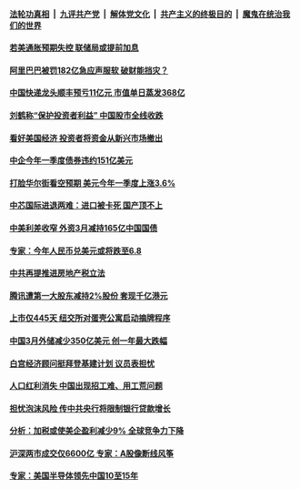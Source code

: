 

####  [法轮功真相](../../../../basic/blob/master/README.md?t=04110831) &nbsp;|&nbsp; [九评共产党](../../../../9ping.md/blob/master/README.md?t=04110831) &nbsp;|&nbsp; [解体党文化](../../../../jtdwh.md/blob/master/README.md?t=04110831)  &nbsp;|&nbsp; [共产主义的终极目的](../../../../gczydzjmd.md/blob/master/README.md?t=04110831) &nbsp;|&nbsp; [魔鬼在统治我们的世界](../../../../mgztzwmdsj.md/blob/master/README.md?t=04110831) 

#### [若美通胀预期失控 联储局或提前加息](../pages/soh7/493598.md?t=04110831) 
#### [阿里巴巴被罚182亿急应声服软 破财能挡灾？](../pages/soh7/493547.md?t=04110831) 
#### [中国快递龙头顺丰预亏11亿元  市值单日蒸发368亿](../pages/soh7/493445.md?t=04110831) 
#### [刘鹤称“保护投资者利益” 中国股市全线收跌](../pages/soh7/493433.md?t=04110831) 
#### [看好美国经济 投资者将资金从新兴市场撤出](../pages/soh7/493400.md?t=04110831) 
#### [中企今年一季度债券违约151亿美元](../pages/soh7/493391.md?t=04110831) 
#### [打脸华尔街看空预期 美元今年一季度上涨3.6%](../pages/soh7/493037.md?t=04110831) 
#### [中芯国际进退两难：进口被卡死 国产顶不上](../pages/soh7/493031.md?t=04110831) 
#### [中美利差收窄 外资3月减持165亿中国国债](../pages/soh7/493025.md?t=04110831) 
#### [专家：今年人民币兑美元或将跌至6.8](../pages/soh7/493010.md?t=04110831) 
#### [中共再提推进房地产税立法](../pages/soh7/492677.md?t=04110831) 
#### [腾讯遭第一大股东减持2%股份 套现千亿港元](../pages/soh7/492671.md?t=04110831) 
#### [上市仅445天 纽交所对蛋壳公寓启动摘牌程序](../pages/soh7/492659.md?t=04110831) 
#### [中国3月外储减少350亿美元 创一年最大跌幅](../pages/soh7/492644.md?t=04110831) 
#### [白宫经济顾问挺拜登基建计划 议员表担忧](../pages/soh7/492299.md?t=04110831) 
#### [人口红利消失 中国出现招工难、用工荒问题](../pages/soh7/492257.md?t=04110831) 
#### [担忧泡沫风险 传中共央行将限制银行贷款增长](../pages/soh7/492251.md?t=04110831) 
#### [分析：加税或使美企盈利减少9%  全球竞争力下降](../pages/soh7/492248.md?t=04110831) 
#### [沪深两市成交仅6600亿 专家：A股像断线风筝 ](../pages/soh7/492236.md?t=04110831) 
#### [专家：美国半导体领先中国10至15年](../pages/soh7/491879.md?t=04110831) 
